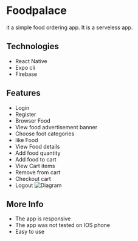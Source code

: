 # Foodpalace
it a simple food ordering app. It is a serveless app.
## Technologies
- React Native
- Expo cli
- Firebase

## Features
- Login
- Register
- Browser Food
- View food advertisement banner
- Choose foot categories
- like Food
- View Food details
- Add food quantity
- Add food to cart
- View Cart items
- Remove from cart
- Checkout cart
- Logout
  ![Diagram](https://github.com/Matt-Matthews/foodpalace/assets/65659429/740217cb-e95f-4ff3-950c-fdeaff144adc)

## More Info
- The app  is responsive
- The app was not tested on IOS phone
- Easy to use
  

